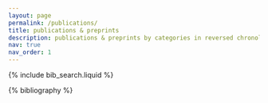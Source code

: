 ```yaml
---
layout: page
permalink: /publications/
title: publications & preprints
description: publications & preprints by categories in reversed chronological order. you can find my exhaustive ADS library here 
nav: true
nav_order: 1
---
```


<!-- _pages/publications.md -->

<!-- Bibsearch Feature -->

{% include bib_search.liquid %}

<div class="publications">

{% bibliography %}

</div>
